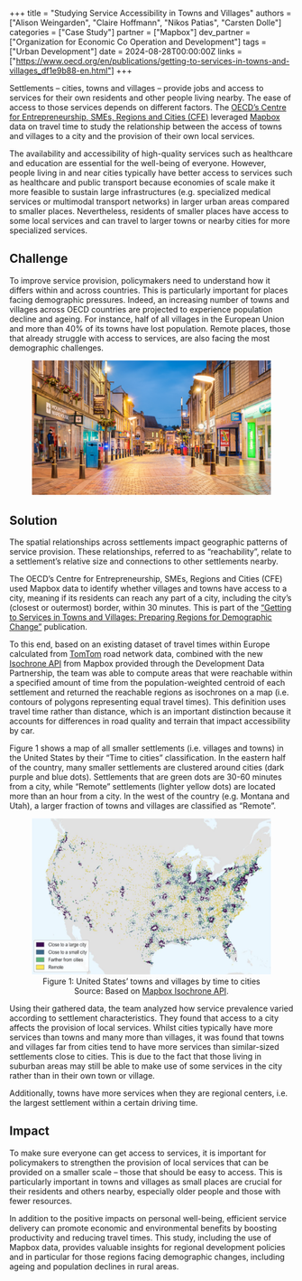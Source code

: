 +++
title = "Studying Service Accessibility in Towns and Villages"
authors = ["Alison Weingarden", "Claire Hoffmann", "Nikos Patias", "Carsten Dolle"]
categories = ["Case Study"]
partner = ["Mapbox"]
dev_partner = ["Organization for Economic Co Operation and Development"]
tags = ["Urban Development"]
date = 2024-08-28T00:00:00Z
links = ["https://www.oecd.org/en/publications/getting-to-services-in-towns-and-villages_df1e9b88-en.html"]
+++

Settlements – cities, towns and villages – provide jobs and access to services for their own residents and other people living nearby. The ease of access to those services depends on different factors. The [OECD’s Centre for Entrepreneurship, SMEs, Regions and Cities (CFE)](https://www.oecd-events.org/smes-cities/partner/fc8fb48c-8fa9-438e-bdd2-9b531aec6504/oecd-centre-for-entrepreneurship-smes-regions-and-cities#:~:text=The%20OECD%20Centre%20for%20Entrepreneurship,and%20implement%20sound%20tourism%20policies.) leveraged [Mapbox](https://www.mapbox.com/) data on travel time to study the relationship between the access of towns and villages to a city and the provision of their own local services.

The availability and accessibility of high-quality services such as healthcare and education are essential for the well-being of everyone.  However, people living in and near cities typically have better access to services such as healthcare and public transport because economies of scale make it more feasible to sustain large infrastructures (e.g. specialized medical services or multimodal transport networks) in larger urban areas compared to smaller places. Nevertheless, residents of smaller places have access to some local services and can travel to larger towns or nearby cities for more specialized services. 



## Challenge

To improve service provision, policymakers need to understand how it differs within and across countries. This is particularly important for places facing demographic pressures. Indeed, an increasing number of towns and villages across OECD countries are projected to experience population decline and ageing. For instance, half of all villages in the European Union and more than 40% of its towns have lost population. Remote places, those that already struggle with access to services, are also facing the most demographic challenges. 


<figure align="center">
    <img src="studying-service-accessibility-in-towns-and-villages-thumbnail.png" 
    <figcaption>
        <center>
  </center>
    </figcaption>
</figure>

## Solution

The spatial relationships across settlements impact geographic patterns of service provision. These relationships, referred to as “reachability”, relate to a settlement’s relative size and connections to other settlements nearby.

The OECD’s Centre for Entrepreneurship, SMEs, Regions and Cities (CFE) used Mapbox data to identify whether villages and towns have access to a city, meaning if its residents can reach any part of a city, including the city’s (closest or outermost) border, within 30 minutes. This is part of the [“Getting to Services in Towns and Villages: Preparing Regions for Demographic Change”](https://www.oecd.org/en/publications/getting-to-services-in-towns-and-villages_df1e9b88-en.html) publication.
 
To this end, based on an existing dataset of travel times within Europe calculated from [TomTom](https://www.tomtom.com/) road network data, combined with the new [Isochrone API](https://docs.mapbox.com/api/navigation/isochrone/) from Mapbox provided through the Development Data Partnership, the team was able to compute areas that were reachable within a specified amount of time from the population-weighted centroid of each settlement and returned the reachable regions as isochrones on a map (i.e. contours of polygons representing equal travel times). This definition uses travel time rather than distance, which is an important distinction because it accounts for differences in road quality and terrain that impact accessibility by car. 

Figure 1 shows a map of all smaller settlements (i.e. villages and towns) in the United States by their “Time to cities” classification. In the eastern half of the country, many smaller settlements are clustered around cities (dark purple and blue dots). Settlements that are green dots are 30-60 minutes from a city, while “Remote” settlements (lighter yellow dots) are located more than an hour from a city. In the west of the country (e.g. Montana and Utah), a larger fraction of towns and villages are classified as “Remote”.

<figure align="center">
    <img src="studying-service-accessibility-in-towns-and-villages-figure1.png" alt="Figure 1: United States’ towns and villages by time to cities">
    <figcaption style="text-align:center;">
        Figure 1: United States’ towns and villages by time to cities<br>
        Source: Based on <a href="https://docs.mapbox.com/api/navigation/isochrone/">Mapbox Isochrone API</a>.
    </figcaption>
</figure>


Using their gathered data, the team analyzed how service prevalence varied according to settlement characteristics. They found that access to a city affects the provision of local services.
Whilst cities typically have more services than towns and many more than villages, it was found that towns and villages far from cities tend to have more services than similar-sized settlements close to cities. This is due to the fact that those living in suburban areas may still be able to make use of some services in the city rather than in their own town or village. 

Additionally, towns have more services when they are regional centers, i.e. the largest settlement within a certain driving time.



## Impact

To make sure everyone can get access to services, it is important for policymakers to strengthen the provision of local services that can be provided on a smaller scale – those that should be easy to access. This is particularly important in towns and villages as small places are crucial for their residents and others nearby, especially older people and those with fewer resources. 

In addition to the positive impacts on personal well-being, efficient service delivery can promote economic and environmental benefits by boosting productivity and reducing travel times. This study, including the use of Mapbox data, provides valuable insights for regional development policies and in particular for those regions facing demographic changes, including ageing and population declines in rural areas.

